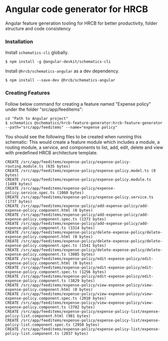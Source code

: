 # Angular code generator for HRCB

Angular feature generation tooling for HRCB for better productivity, folder structure and code consistency

### Installation

Install `schematics-cli` globally.

```
$ npm install -g @angular-devkit/schematics-cli
```

Install `@hrcb/schematics-angular` as a dev dependency.

```
$ npm install --save-dev @hrcb/schematics-angular

```

### Creating Features

Follow below command for creating a feature named "Expense policy" under the folder "src/app/feeditems":

```
cd "Path to Angular project"
$ schematics @schematics/hrcb-feature-generator:hrcb-feature-generator --path="src/app/feeditems" --name="expense policy"
```

You should see the following files to be created when running this schematic:
This would create a feature module which includes a module, a routing module, a service, and components to list, add, edit, delete and view with predefined HRCB architecture template.

```
CREATE /src/app/feeditems/expense-policy/expense-policy-routing.module.ts (635 bytes)
CREATE /src/app/feeditems/expense-policy/expense-policy.model.ts (0 bytes)
CREATE /src/app/feeditems/expense-policy/expense-policy.module.ts (1489 bytes)
CREATE /src/app/feeditems/expense-policy/expense-policy.service.spec.ts (1060 bytes)
CREATE /src/app/feeditems/expense-policy/expense-policy.service.ts (1737 bytes)
CREATE /src/app/feeditems/expense-policy/add-expense-policy/add-expense-policy.component.html (0 bytes)
CREATE /src/app/feeditems/expense-policy/add-expense-policy/add-expense-policy.component.spec.ts (1373 bytes)
CREATE /src/app/feeditems/expense-policy/add-expense-policy/add-expense-policy.component.ts (3314 bytes)
CREATE /src/app/feeditems/expense-policy/delete-expense-policy/delete-expense-policy.component.html (0 bytes)
CREATE /src/app/feeditems/expense-policy/delete-expense-policy/delete-expense-policy.component.spec.ts (1541 bytes)
CREATE /src/app/feeditems/expense-policy/delete-expense-policy/delete-expense-policy.component.ts (3085 bytes)
CREATE /src/app/feeditems/expense-policy/edit-expense-policy/edit-expense-policy.component.html (0 bytes)
CREATE /src/app/feeditems/expense-policy/edit-expense-policy/edit-expense-policy.component.spec.ts (1256 bytes)
CREATE /src/app/feeditems/expense-policy/edit-expense-policy/edit-expense-policy.component.ts (3829 bytes)
CREATE /src/app/feeditems/expense-policy/view-expense-policy/view-expense-policy.component.html (0 bytes)
CREATE /src/app/feeditems/expense-policy/view-expense-policy/view-expense-policy.component.spec.ts (2010 bytes)
CREATE /src/app/feeditems/expense-policy/view-expense-policy/view-expense-policy.component.ts (3782 bytes)
CREATE /src/app/feeditems/expense-policy/expense-policy-list/expense-policy-list.component.html (981 bytes)
CREATE /src/app/feeditems/expense-policy/expense-policy-list/expense-policy-list.component.spec.ts (2950 bytes)
CREATE /src/app/feeditems/expense-policy/expense-policy-list/expense-policy-list.component.ts (2037 bytes)
```
